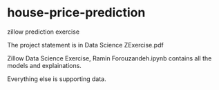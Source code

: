 # house-price-prediction
zillow prediction exercise


The project statement is in Data Science ZExercise.pdf

Zillow Data Science Exercise, Ramin Forouzandeh.ipynb contains all the models and explainations. 

Everything else is supporting data.
